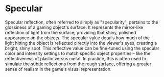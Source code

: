 # Specular

Specular reflection, often referred to simply as "specularity", pertains to the glossiness of a gaming object's surface. It represents the mirror-like reflection of light from the surface, providing that shiny, polished appearance on the objects. The specular value details how much of the light hitting the object is reflected directly into the viewer's eyes, creating a bright, shiny spot. This reflective value can be fine-tuned using the specular color and intensity settings to match specific object properties – like the reflectiveness of plastic versus metal. In practice, this is often used to simulate the subtle reflections from the rough surface, offering a greater sense of realism in the game's visual representation.